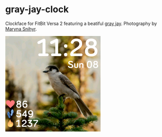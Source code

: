 # gray-jay-clock

Clockface for FitBit Versa 2 featuring a beatiful [gray jay](https://en.wikipedia.org/wiki/Canada_jay).
Photography by [Maryna Snihyr](https://www.instagram.com/maryna_snihyr/).

![clock face](https://github.com/BerserkerDotNet/gray-jay-clock/blob/master/images/Screenshot.png "Clockface")